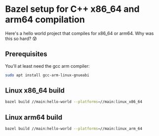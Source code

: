 # Bazel setup for C++ x86_64 and arm64 compilation

Here's a hello world project that compiles for x86_64 or arm64. Why was this so hard? 😰

## Prerequisites

You'll at least need the gcc arm compiler:

```bash
sudo apt install gcc-arm-linux-gnueabi
```

## Linux x86_64 build

```bash
bazel build //main:hello-world --platforms=//main:linux_x86_64
```

## Linux arm64 build

```bash
bazel build //main:hello-world --platforms=//main:linux_arm_64
```
